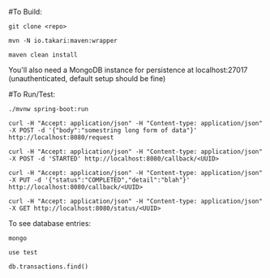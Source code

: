#To Build:
```
git clone <repo>

mvn -N io.takari:maven:wrapper

maven clean install

```
You'll also need a MongoDB instance for persistence at localhost:27017
 (unauthenticated, default setup should be fine)


#To Run/Test:
```
./mvnw spring-boot:run

curl -H "Accept: application/json" -H "Content-type: application/json" -X POST -d '{"body":"somestring long form of data"}' http://localhost:8080/request

curl -H "Accept: application/json" -H "Content-type: application/json" -X POST -d 'STARTED' http://localhost:8080/callback/<UUID>

curl -H "Accept: application/json" -H "Content-type: application/json" -X PUT -d '{"status":"COMPLETED","detail":"blah"}' http://localhost:8080/callback/<UUID>

curl -H "Accept: application/json" -H "Content-type: application/json" -X GET http://localhost:8080/status/<UUID>

```
To see database entries:

``` 
mongo

use test

db.transactions.find()
```